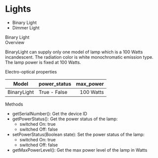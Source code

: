 
Lights
====

* Binary Light
* Dimmer Light


<div class="idCard">

<div class="titleCard">Binary Light</div>
 
<div class="descriptionCard">Overview</div> 
 
BinaryLight can supply only one model of lamp which is a 100 Watts incandescent. The radiation color is white monochromatic emission type. The lamp power is fixed at 100 Watts.
 
<div class="propertiesCard">Electro-optical properties</div>

|    Model    | power_status |  max_power  |
| ----------- | ------------ | ----------: |
| BinaryLight |	True - False |	100 Watts  |


        
<div class="methodsCard">Methods</div>
<ul>
<li>getSerialNumber(): Get the device ID</li>
<li>getPowerStatus(): Get the power status of the lamp:
<ul>
<li>switched On: true</li>
<li>switched Off: false</li>
</ul>
</li>
<li>setPowerStatus(Boolean state): Set the power status of the lamp:
<ul>
<li>switched On: true</li>
<li>switched Off: false</li>
</ul>
</li>
<li>getMaxPowerLevel(): Get the max power level of the lamp in Watts</li>
</ul>

</div>
